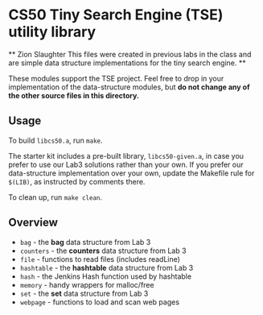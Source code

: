# CS50 Tiny Search Engine (TSE) utility library

**
Zion Slaughter
This files were created in previous labs in the class and are simple data structure implementations for the tiny search engine.
**

These modules support the TSE project.  Feel free to drop in your implementation of the data-structure modules, but **do not change any of the other source files in this directory.**

## Usage

To build `libcs50.a`, run `make`. 

The starter kit includes a pre-built library, `libcs50-given.a`, in case you prefer to use our Lab3 solutions rather than your own.
If you prefer our data-structure implementation over your own, update the Makefile rule for `$(LIB)`, as instructed by comments there.

To clean up, run `make clean`.

## Overview

 * `bag` - the **bag** data structure from Lab 3
 * `counters` - the **counters** data structure from Lab 3
 * `file` - functions to read files (includes readLine)
 * `hashtable` - the **hashtable** data structure from Lab 3
 * `hash` - the Jenkins Hash function used by hashtable
 * `memory` - handy wrappers for malloc/free
 * `set` - the **set** data structure from Lab 3
 * `webpage` - functions to load and scan web pages
